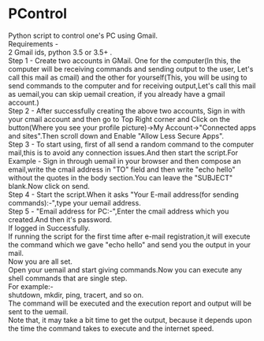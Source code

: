 # PControl  
Python script to control one's PC using Gmail.  
Requirements -  
2 Gmail ids, python 3.5 or 3.5+ .  
Step 1 - Create two accounts in GMail. One for the computer(In this, the computer will be receiving commands and sending output to the user, Let's call this mail as cmail) and the other for yourself(This, you will be using to send commands to the computer and for receiving output,Let's call this mail as uemail,you can skip uemail creation, if you already have a gmail account.)   
Step 2 - After successfully creating the above two accounts, Sign in with your cmail account and then go to Top Right corner and Click on the button(Where you see your profile picture)->My Account->"Connected apps and sites".Then scroll down and Enable "Allow Less Secure Apps".  
Step 3 - To start using, first of all send a random command to the computer mail,this is to avoid any connection issues.And then start the script.For Example - Sign in through uemail in your browser and then compose an email,write the cmail address in "TO" field and then write
"echo hello" without the quotes in the body section.You can leave the "SUBJECT" blank.Now click on send.  
Step 4 - Start the script.When it asks "Your E-mail address(for sending commands):-",type your uemail address.  
Step 5 - "Email address for PC:-",Enter the cmail address which you created.And then it's password.  
If logged in Successfully.  
If running the script for the first time after e-mail registration,it will execute the command which we gave "echo hello" and send you the output in your mail.  
Now you are all set.  
Open your uemail and start giving commands.Now you can execute any shell commands that are single step.  
For example:-  
shutdown, mkdir, ping, tracert, and so on.  
The command will be executed and the execution report and output will be sent to the uemail.  
Note that, it may take a bit time to get the output, because it depends upon the time the command takes to execute and the internet speed.  
